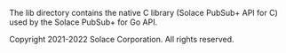 The lib directory contains the native C library (Solace PubSub+ API for C) used by the Solace PubSub+ for Go API.

Copyright 2021-2022 Solace Corporation. All rights reserved.
